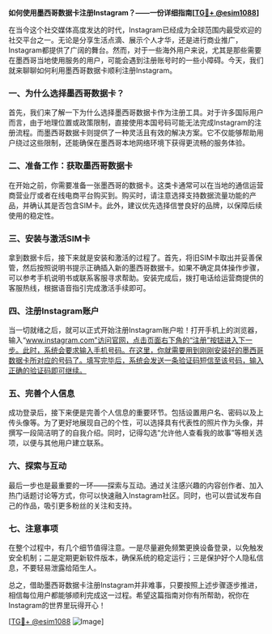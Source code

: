 **如何使用墨西哥数据卡注册Instagram？——一份详细指南[[TG💪+ @esim1088](https://t.me/s/esim1088)]**

在当今这个社交媒体高度发达的时代，Instagram已经成为全球范围内最受欢迎的社交平台之一。无论是分享生活点滴、展示个人才华，还是进行商业推广，Instagram都提供了广阔的舞台。然而，对于一些海外用户来说，尤其是那些需要在墨西哥当地使用服务的用户，可能会遇到注册账号时的一些小障碍。今天，我们就来聊聊如何利用墨西哥数据卡顺利注册Instagram。

### 一、为什么选择墨西哥数据卡？

首先，我们来了解一下为什么选择墨西哥数据卡作为注册工具。对于许多国际用户而言，由于地理位置或政策限制，直接使用本国号码可能无法完成Instagram的注册流程。而墨西哥数据卡则提供了一种灵活且有效的解决方案。它不仅能够帮助用户绕过这些限制，还能确保在墨西哥本地网络环境下获得更流畅的服务体验。

### 二、准备工作：获取墨西哥数据卡

在开始之前，你需要准备一张墨西哥的数据卡。这类卡通常可以在当地的通信运营商营业厅或者在线电商平台购买到。购买时，请注意选择支持数据流量功能的产品，并确认其是否包含SIM卡。此外，建议优先选择信誉良好的品牌，以保障后续使用的稳定性。

### 三、安装与激活SIM卡

拿到数据卡后，接下来就是安装和激活的过程了。首先，将旧SIM卡取出并妥善保管，然后按照说明书提示正确插入新的墨西哥数据卡。如果不确定具体操作步骤，可以参考手机说明书或联系客服寻求帮助。安装完成后，拨打电话给运营商提供的客服热线，根据语音指引完成激活手续即可。

### 四、注册Instagram账户

当一切就绪之后，就可以正式开始注册Instagram账户啦！打开手机上的浏览器，输入“www.instagram.com”访问官网，点击页面右下角的“注册”按钮进入下一步。此时，系统会要求输入手机号码。在这里，你就需要用到刚刚安装好的墨西哥数据卡所对应的号码了。填写完毕后，系统会发送一条验证码短信至该号码，输入正确的验证码即可继续。

### 五、完善个人信息

成功登录后，接下来便是完善个人信息的重要环节。包括设置用户名、密码以及上传头像等。为了更好地展现自己的个性，可以选择具有代表性的照片作为头像，并撰写一段简洁明了的自我介绍。同时，记得勾选“允许他人查看我的故事”等相关选项，以便与其他用户建立联系。

### 六、探索与互动

最后一步也是最重要的一环——探索与互动。通过关注感兴趣的内容创作者、加入热门话题讨论等方式，你可以快速融入Instagram社区。同时，也可以尝试发布自己的作品，吸引更多粉丝的关注和支持。

### 七、注意事项

在整个过程中，有几个细节值得注意。一是尽量避免频繁更换设备登录，以免触发安全机制；二是定期更新软件版本，确保系统的稳定运行；三是保护好个人隐私信息，不要轻易泄露给陌生人。

总之，借助墨西哥数据卡注册Instagram并非难事，只要按照上述步骤逐步推进，相信每位用户都能够顺利完成这一过程。希望这篇指南对你有所帮助，祝你在Instagram的世界里玩得开心！

[[TG💪+ @esim1088](https://t.me/s/esim1088) ![Image](https://i.postimg.cc/4NQfJmqS/Snipaste-2025-05-13-00-14-12.png)]